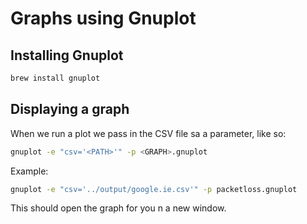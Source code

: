 # Graphs using Gnuplot

## Installing Gnuplot

```bash
brew install gnuplot
```

## Displaying a graph

When we run a plot we pass in the CSV file sa a parameter, like so:

```bash
gnuplot -e "csv='<PATH>'" -p <GRAPH>.gnuplot
```

Example:

```bash
gnuplot -e "csv='../output/google.ie.csv'" -p packetloss.gnuplot
```

This should open the graph for you n a new window.
